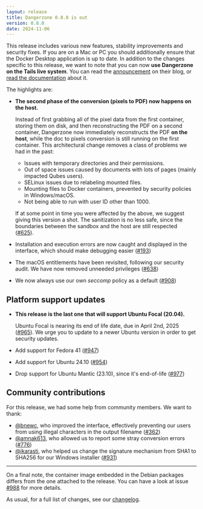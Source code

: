 ```yaml
---
layout: release
title: Dangerzone 0.8.0 is out
version: 0.8.0
date: 2024-11-06
---
```


This release includes various new features, stability improvements and security fixes. If you are on a Mac or PC you should additionally ensure that the Docker Desktop application is up to date. In addition to the changes specific to this release, we want to note that you can now **use Dangerzone on the Tails live system**. You can read the [announcement](https://tails.net/news/dangerzone/index.en.html) on their blog, or [read the documentation](https://tails.net/doc/persistent_storage/additional_software/dangerzone/index.en.html) about it.

The highlights are:

- **The second phase of the conversion (pixels to PDF) now happens on the host.**

  Instead of first grabbing all of the pixel data from the first container, storing them on disk, and then reconstructing the PDF on a second container, Dangerzone now immediately reconstructs the PDF **on the host**, while the doc to pixels conversion is still running on the first container. This architectural change removes a class of problems we had in the past:

    - Issues with temporary directories and their permissions.
    - Out of space issues caused by documents with lots of pages (mainly impacted Qubes users).
    - SELinux issues due to relabeling mounted files.
    - Mounting files to Docker containers, prevented by security policies in Windows/macOS.
    - Not being able to run with user ID other than 1000.

  If at some point in time you were affected by the above, we suggest giving this version a shot. The sanitization is no less safe, since the boundaries between the sandbox and the host are still respected ([#625](https://github.com/freedomofpress/dangerzone/issues/625)).

- Installation and execution errors are now caught and displayed in the interface, which should make debugging easier ([#193](https://github.com/freedomofpress/dangerzone/issues/193))

- The macOS entitlements have been revisited, following our security audit. We have now removed unneeded privileges ([#638](https://github.com/freedomofpress/dangerzone/issues/638))

- We now always use our own _seccomp_ policy as a default ([#908](https://github.com/freedomofpress/dangerzone/issues/908))

## Platform support updates

- **This release is the last one that will support Ubuntu Focal (20.04).**

  Ubuntu Focal is nearing its end of life date, due in April 2nd, 2025 ([#965](https://github.com/freedomofpress/dangerzone/issues/965)). We urge you to update to a newer Ubuntu version in order to get security updates.
- Add support for Fedora 41 ([#947](https://github.com/freedomofpress/dangerzone/issues/947))
- Add support for Ubuntu 24.10 ([#954](https://github.com/freedomofpress/dangerzone/pull/954))
- Drop support for Ubuntu Mantic (23.10), since it's end-of-life ([#977](https://github.com/freedomofpress/dangerzone/pull/977))

## Community contributions

For this release, we had some help from community members. We want to thank:

- [@bnewc](https://github.com/bnewc), who improved the interface, effectively preventing our users from using illegal characters in the output filename ([#362](https://github.com/freedomofpress/dangerzone/issues/362))
- [@amnak613](https://github.com/amnak613), who allowed us to report some stray conversion errors ([#776](https://github.com/freedomofpress/dangerzone/issues/776))
- [@jkarasti](https://github.com/jkarasti), who helped us change the signature mechanism from SHA1 to SHA256 for our Windows installer ([#931](https://github.com/freedomofpress/dangerzone/pull/931))

---

On a final note, the container image embedded in the Debian packages differs from the one attached to the release. You can have a look at issue [#988](https://github.com/freedomofpress/dangerzone/issues/988) for more details.

As usual, for a full list of changes, see our [changelog](https://github.com/freedomofpress/dangerzone/blob/main/CHANGELOG.md#080).
